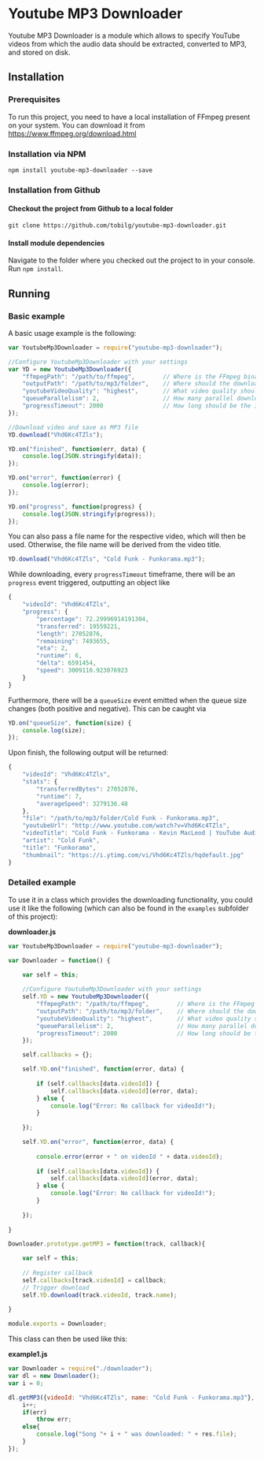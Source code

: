 # Youtube MP3 Downloader

Youtube MP3 Downloader is a module which allows to specify YouTube videos from which the audio data should be extracted, converted to MP3, and stored on disk.

## Installation

### Prerequisites

To run this project, you need to have a local installation of FFmpeg present on your system. You can download it from https://www.ffmpeg.org/download.html

### Installation via NPM

`npm install youtube-mp3-downloader --save`

### Installation from Github

#### Checkout the project from Github to a local folder

`git clone https://github.com/tobilg/youtube-mp3-downloader.git`

#### Install module dependencies

Navigate to the folder where you checked out the project to in your console. Run `npm install`.

## Running

### Basic example

A basic usage example is the following:

```javascript
var YoutubeMp3Downloader = require("youtube-mp3-downloader");

//Configure YoutubeMp3Downloader with your settings
var YD = new YoutubeMp3Downloader({
    "ffmpegPath": "/path/to/ffmpeg",        // Where is the FFmpeg binary located?
    "outputPath": "/path/to/mp3/folder",    // Where should the downloaded and encoded files be stored?
    "youtubeVideoQuality": "highest",       // What video quality should be used?
    "queueParallelism": 2,                  // How many parallel downloads/encodes should be started?
    "progressTimeout": 2000                 // How long should be the interval of the progress reports
});

//Download video and save as MP3 file
YD.download("Vhd6Kc4TZls");

YD.on("finished", function(err, data) {
    console.log(JSON.stringify(data));
});

YD.on("error", function(error) {
    console.log(error);
});

YD.on("progress", function(progress) {
    console.log(JSON.stringify(progress));
});
```

You can also pass a file name for the respective video, which will then be used. Otherwise, the file name will be derived from the video title.
```javascript
YD.download("Vhd6Kc4TZls", "Cold Funk - Funkorama.mp3");
```

While downloading, every `progressTimeout` timeframe, there will be an `progress` event triggered, outputting an object like

```javascript
{
	"videoId": "Vhd6Kc4TZls",
	"progress": {
		"percentage": 72.29996914191304,
		"transferred": 19559221,
		"length": 27052876,
		"remaining": 7493655,
		"eta": 2,
		"runtime": 6,
		"delta": 6591454,
		"speed": 3009110.923076923
	}
}
```

Furthermore, there will be a `queueSize` event emitted when the queue size changes (both positive and negative). This can be caught via

```javascript
YD.on("queueSize", function(size) {
    console.log(size);
});
```

Upon finish, the following output will be returned:

```javascript
{
	"videoId": "Vhd6Kc4TZls",
	"stats": {
		"transferredBytes": 27052876,
		"runtime": 7,
		"averageSpeed": 3279136.48
	},
	"file": "/path/to/mp3/folder/Cold Funk - Funkorama.mp3",
	"youtubeUrl": "http://www.youtube.com/watch?v=Vhd6Kc4TZls",
	"videoTitle": "Cold Funk - Funkorama - Kevin MacLeod | YouTube Audio Library",
	"artist": "Cold Funk",
	"title": "Funkorama",
	"thumbnail": "https://i.ytimg.com/vi/Vhd6Kc4TZls/hqdefault.jpg"
}
```

### Detailed example

To use it in a class which provides the downloading functionality, you could use it like the following (which can also be found in the `examples` subfolder of this project):

**downloader.js**
```javascript
var YoutubeMp3Downloader = require("youtube-mp3-downloader");

var Downloader = function() {

	var self = this;
    
    //Configure YoutubeMp3Downloader with your settings
    self.YD = new YoutubeMp3Downloader({
        "ffmpegPath": "/path/to/ffmpeg",        // Where is the FFmpeg binary located?
        "outputPath": "/path/to/mp3/folder",    // Where should the downloaded and encoded files be stored?
        "youtubeVideoQuality": "highest",       // What video quality should be used?
        "queueParallelism": 2,                  // How many parallel downloads/encodes should be started?
        "progressTimeout": 2000                 // How long should be the interval of the progress reports
    });

	self.callbacks = {};

	self.YD.on("finished", function(error, data) {
		
		if (self.callbacks[data.videoId]) {
			self.callbacks[data.videoId](error, data);
		} else {
			console.log("Error: No callback for videoId!");
		}
	
    });

	self.YD.on("error", function(error, data) {
	
        console.error(error + " on videoId " + data.videoId);
    
        if (self.callbacks[data.videoId]) {
            self.callbacks[data.videoId](error, data);
        } else {
            console.log("Error: No callback for videoId!");
        }
        
    });
	
}

Downloader.prototype.getMP3 = function(track, callback){

	var self = this;
	
	// Register callback
	self.callbacks[track.videoId] = callback;
	// Trigger download
    self.YD.download(track.videoId, track.name);
	
}

module.exports = Downloader;
```

This class can then be used like this:

**example1.js**
```javascript
var Downloader = require("./downloader");
var dl = new Downloader();
var i = 0;

dl.getMP3({videoId: "Vhd6Kc4TZls", name: "Cold Funk - Funkorama.mp3"}, function(err,res){
	i++;
	if(err)
		throw err;
	else{
		console.log("Song "+ i + " was downloaded: " + res.file);
	}
});
```
